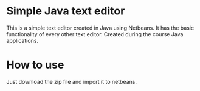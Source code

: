 # Simple Java text editor
This is a simple text editor created in Java using Netbeans. It has the basic functionality of every other text editor.
Created during the course Java applications.

# How to use
Just download the zip file and import it to netbeans.
